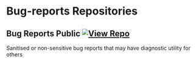# Bug-reports Repositories

## Bug Reports Public [![View Repo](https://img.shields.io/badge/view-repo-green)](https://github.com/danielrosehill/Bug-Reports-Public)
Sanitised or non-sensitive bug reports that may have diagnostic utility for others

